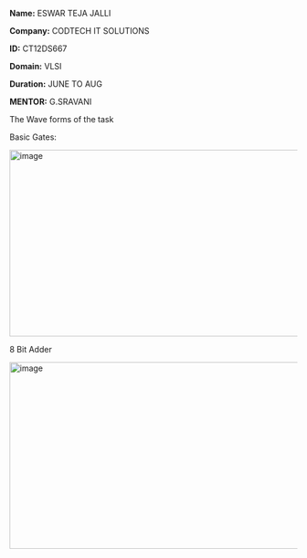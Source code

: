 **Name:** ESWAR TEJA JALLI

**Company:** CODTECH IT SOLUTIONS

**ID:** CT12DS667

**Domain:** VLSI

**Duration:** JUNE TO AUG

**MENTOR:** G.SRAVANI


The Wave forms of the task

Basic Gates:

<img width="753" height="327" alt="image" src="https://github.com/user-attachments/assets/76ccb8f7-e481-4f25-8072-027694ad1c5f" />

8 Bit Adder 

<img width="753" height="327" alt="image" src="https://github.com/user-attachments/assets/f37c3062-cf16-4a4a-a04e-c7574ed90480" />



